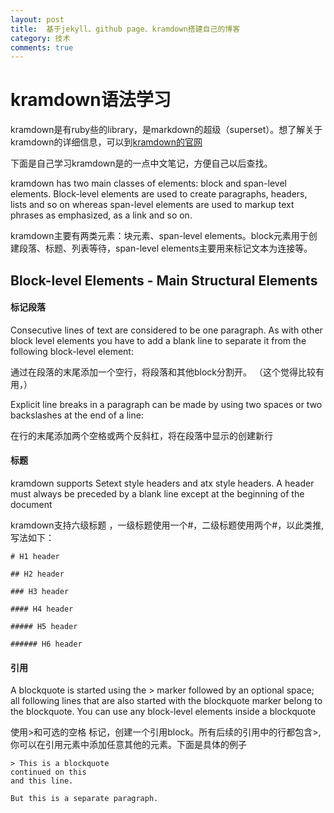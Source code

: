 ```yaml
---
layout: post
title:  基于jekyll、github page、kramdown搭建自己的博客
category: 技术
comments: true
---
```



# kramdown语法学习  

 kramdown是有ruby些的library，是markdown的超级（superset）。想了解关于kramdown的详细信息，可以到[kramdown的官网](http://kramdown.gettalong.org/index.html)  

下面是自己学习kramdown是的一点中文笔记，方便自己以后查找。  

kramdown has two main classes of elements: block and span-level elements. Block-level elements are used to create paragraphs, headers, lists and so on whereas span-level elements are used to markup text phrases as emphasized, as a link and so on.  

kramdown主要有两类元素：块元素、span-level elements。block元素用于创建段落、标题、列表等待，span-level elements主要用来标记文本为连接等。 

## Block-level Elements - Main Structural Elements  

#### 标记段落   
Consecutive lines of text are considered to be one paragraph. As with other block level elements you have to add a blank line to separate it from the following block-level element:

通过在段落的末尾添加一个空行，将段落和其他block分割开。 （这个觉得比较有用，）

Explicit line breaks in a paragraph can be made by using two spaces or two backslashes at the end of a line:

在行的末尾添加两个空格或两个反斜杠，将在段落中显示的创建新行

#### 标题

kramdown supports Setext style headers and atx style headers. A header must always be preceded by a blank line except at the beginning of the document

kramdown支持六级标题 ，一级标题使用一个#，二级标题使用两个#，以此类推,写法如下：  
~~~
# H1 header

## H2 header

### H3 header

#### H4 header

##### H5 header

###### H6 header
~~~  
#### 引用  
A blockquote is started using the > marker followed by an optional space; all following lines that are also started with the blockquote marker belong to the blockquote. You can use any block-level elements inside a blockquote  

使用>和可选的空格 标记，创建一个引用block。所有后续的引用中的行都包含>,你可以在引用元素中添加任意其他的元素。下面是具体的例子  

~~~
> This is a blockquote
continued on this
and this line.  

But this is a separate paragraph.
~~~
